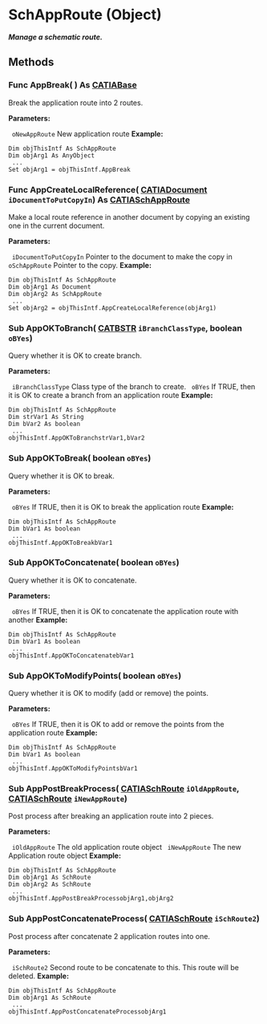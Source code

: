 # SchAppRoute (Object)

**_Manage a schematic route._**

## Methods

### Func **AppBreak**( ) As [CATIABase](../System/interface_AnyObject_17321.md)

Break the application route into 2 routes.

**Parameters:**

` oNewAppRoute`      New application route
**Example:**

```VBScript
Dim objThisIntf As SchAppRoute
Dim objArg1 As AnyObject
 ...
Set objArg1 = objThisIntf.AppBreak

```

### Func **AppCreateLocalReference**( [CATIADocument](../InfInterfaces/interface_Document_14456.md)  `iDocumentToPutCopyIn`) As [CATIASchAppRoute](../CATSchPlatformInterfaces/interface_SchAppRoute_25864.md)

Make a local route reference in another document by copying an existing one in the current document.

**Parameters:**

` iDocumentToPutCopyIn`      Pointer to the document to make the copy in
` oSchAppRoute`      Pointer to the copy.
**Example:**

```VBScript
Dim objThisIntf As SchAppRoute
Dim objArg1 As Document
Dim objArg2 As SchAppRoute
 ...
Set objArg2 = objThisIntf.AppCreateLocalReference(objArg1)

```

### Sub **AppOKToBranch**( [CATBSTR](../System/typedef_CATBSTR_8129.md)  `iBranchClassType`,  boolean  `oBYes`)

Query whether it is OK to create branch.

**Parameters:**

` iBranchClassType`      Class type of the branch to create.
` oBYes`      If TRUE, then it is OK to create a branch from an application route
**Example:**

```VBScript
Dim objThisIntf As SchAppRoute
Dim strVar1 As String
Dim bVar2 As boolean
 ...
objThisIntf.AppOKToBranchstrVar1,bVar2

```

### Sub **AppOKToBreak**( boolean  `oBYes`)

Query whether it is OK to break.

**Parameters:**

` oBYes`      If TRUE, then it is OK to break the application route
**Example:**

```VBScript
Dim objThisIntf As SchAppRoute
Dim bVar1 As boolean
 ...
objThisIntf.AppOKToBreakbVar1

```

### Sub **AppOKToConcatenate**( boolean  `oBYes`)

Query whether it is OK to concatenate.

**Parameters:**

` oBYes`      If TRUE, then it is OK to concatenate the application route with another
**Example:**

```VBScript
Dim objThisIntf As SchAppRoute
Dim bVar1 As boolean
 ...
objThisIntf.AppOKToConcatenatebVar1

```

### Sub **AppOKToModifyPoints**( boolean  `oBYes`)

Query whether it is OK to modify (add or remove) the points.

**Parameters:**

` oBYes`      If TRUE, then it is OK to add or remove the points from the application route
**Example:**

```VBScript
Dim objThisIntf As SchAppRoute
Dim bVar1 As boolean
 ...
objThisIntf.AppOKToModifyPointsbVar1

```

### Sub **AppPostBreakProcess**( [CATIASchRoute](../CATSchPlatformInterfaces/interface_SchRoute_14100.md)  `iOldAppRoute`,  [CATIASchRoute](../CATSchPlatformInterfaces/interface_SchRoute_14100.md)  `iNewAppRoute`)

Post process after breaking an application route into 2 pieces.

**Parameters:**

` iOldAppRoute`      The old application route object
` iNewAppRoute`      The new Application route object
**Example:**

```VBScript
Dim objThisIntf As SchAppRoute
Dim objArg1 As SchRoute
Dim objArg2 As SchRoute
 ...
objThisIntf.AppPostBreakProcessobjArg1,objArg2

```

### Sub **AppPostConcatenateProcess**( [CATIASchRoute](../CATSchPlatformInterfaces/interface_SchRoute_14100.md)  `iSchRoute2`)

Post process after concatenate 2 application routes into one.

**Parameters:**

` iSchRoute2`      Second route to be concatenate to this. This route will be deleted.
**Example:**

```VBScript
Dim objThisIntf As SchAppRoute
Dim objArg1 As SchRoute
 ...
objThisIntf.AppPostConcatenateProcessobjArg1

```